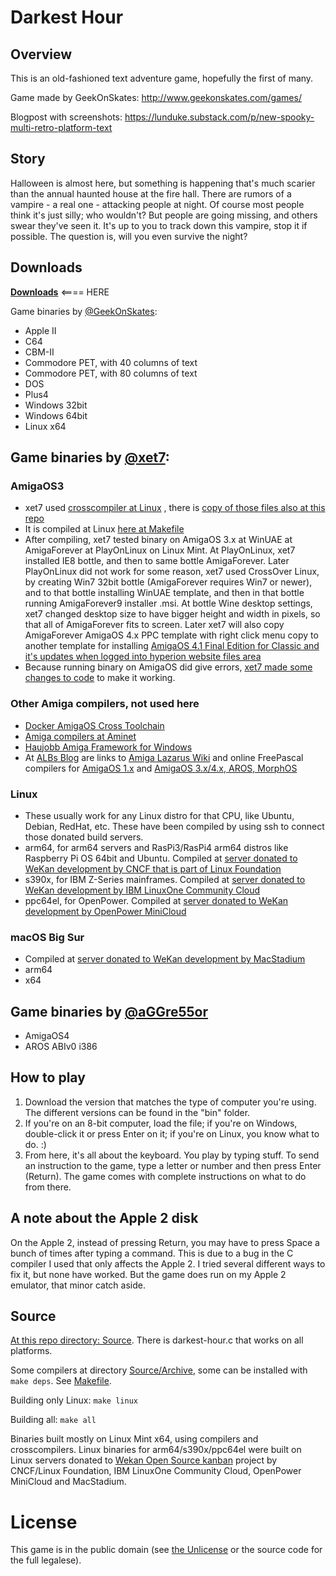 # Darkest Hour

## Overview

This is an old-fashioned text adventure game, hopefully the first of many.

Game made by GeekOnSkates: http://www.geekonskates.com/games/

Blogpost with screenshots: https://lunduke.substack.com/p/new-spooky-multi-retro-platform-text

## Story

Halloween is almost here, but something is happening that's much scarier than the annual haunted house at the fire hall.
 There are rumors of a vampire - a real one - attacking people at night. 
Of course most people think it's just silly; who wouldn't?  But people are going missing, and others swear they've seen it. 
It's up to you to track down this vampire, stop it if possible.  The question is, will you even survive the night?

## Downloads

[**Downloads**](https://github.com/xet7/darkesthour/tree/main/Original)   <==== HERE

Game binaries by [@GeekOnSkates](https://github.com/GeekOnSkates):

- Apple II
- C64
- CBM-II
- Commodore PET, with 40 columns of text
- Commodore PET, with 80 columns of text
- DOS
- Plus4
- Windows 32bit
- Windows 64bit
- Linux x64

## Game binaries by [@xet7](https://github.com/xet7):

### AmigaOS3
  - xet7 used [crosscompiler at Linux](http://fengestad.no/m68k-amigaos-toolchain/) , there is [copy of those files also at this repo](https://github.com/xet7/darkesthour/tree/main/Source/archive)
  - It is compiled at Linux [here at Makefile](https://github.com/xet7/darkesthour/blob/main/Source/Makefile#L53)
  - After compiling, xet7 tested binary on AmigaOS 3.x at WinUAE at AmigaForever at PlayOnLinux on Linux Mint. At PlayOnLinux, xet7 installed IE8 bottle, and then to same bottle AmigaForever. Later PlayOnLinux did not work for some reason, xet7 used CrossOver Linux, by creating Win7 32bit bottle (AmigaForever requires Win7 or newer), and to that bottle installing WinUAE template, and then in that bottle running AmigaForever9 installer .msi. At bottle Wine desktop settings, xet7 changed desktop size to have bigger height and width in pixels, so that all of AmigaForever fits to screen. Later xet7 will also copy AmigaForever AmigaOS 4.x PPC template with right click menu copy to another template for installing [AmigaOS 4.1 Final Edition for Classic and it's updates when logged into hyperion website files area](https://www.hyperion-entertainment.com/index.php/where-to-buy/direct-downloads)
  - Because running binary on AmigaOS did give errors, [xet7 made some changes to code](https://github.com/xet7/darkesthour/commit/91a28c9d798a78b8a4f977d3e1724d581b621520) to make it working.

### Other Amiga compilers, not used here
  - [Docker AmigaOS Cross Toolchain](https://github.com/sebastianbergmann/docker-amigaos-cross-toolchain)
  - [Amiga compilers at Aminet](http://aminet.net/tree?path=dev)
  - [Haujobb Amiga Framework for Windows](https://github.com/leifo/haujobb-amiga)
  - At [ALBs Blog](https://blog.alb42.de) are links to [Amiga Lazarus Wiki](http://fpcamigawiki.alb42.de/index.php?title=Main_Page) and online FreePascal compilers for [AmigaOS 1.x](http://home.alb42.de/fpamiga13) and [AmigaOS 3.x/4.x, AROS, MorphOS](http://home.alb42.de/fpamiga/)

### Linux
  - These usually work for any Linux distro for that CPU, like Ubuntu, Debian, RedHat, etc. These have been compiled by using ssh to connect those donated build servers.
  - arm64, for arm64 servers and RasPi3/RasPi4 arm64 distros like Raspberry Pi OS 64bit and Ubuntu. Compiled at [server donated to WeKan development by CNCF that is part of Linux Foundation](https://blog.wekan.team/2019/06/wekan-on-raspi3-and-arm64-server-now-works-and-whats-next-with-cncf/)
  - s390x, for IBM Z-Series mainframes.  Compiled at [server donated to WeKan development by IBM LinuxOne Community Cloud](https://www.openmainframeproject.org/blog/2020/11/20/wekan-open-source-kanban-on-s390x)
  - ppc64el, for OpenPower. Compiled at [server donated to WeKan development by OpenPower MiniCloud](https://openpower.ic.unicamp.br/minicloud/)

### macOS Big Sur
  - Compiled at [server donated to WeKan development by MacStadium](https://github.com/wekan/wekan/wiki/Mac)
  - arm64
  - x64

## Game binaries by [@aGGre55or](https://github.com/aGGre55or)

- AmigaOS4
- AROS ABIv0 i386

## How to play

1. Download the version that matches the type of computer you're using.  The different versions can be found in the "bin" folder.
2. If you're on an 8-bit computer, load the file; if you're on Windows, double-click it or press Enter on it; if you're on Linux, you know what to do. :)
3. From here, it's all about the keyboard.  You play by typing stuff.  To send an instruction to the game, type a letter or number and then press Enter (Return).  The game comes with complete instructions on what to do from there.

## A note about the Apple 2 disk

On the Apple 2, instead of pressing Return, you may have to press Space a bunch of times after typing a command.  This is due to a bug in the C compiler I used that only affects the Apple 2.  I tried several different ways to fix it, but none have worked.  But the game does run on my Apple 2 emulator, that minor catch aside.

## Source

[At this repo directory: Source](https://github.com/xet7/darkesthour/tree/main/Source). There is darkest-hour.c that works on all platforms.

Some compilers at directory [Source/Archive](https://github.com/xet7/darkesthour/tree/main/Source/archive), some can be installed with
`make deps`. See [Makefile](https://github.com/xet7/darkesthour/blob/main/Source/Makefile).

Building only Linux: `make linux`

Building all: `make all`

Binaries built mostly on Linux Mint x64, using compilers and crosscompilers. Linux binaries for arm64/s390x/ppc64el were built on Linux servers
donated to [Wekan Open Source kanban](https://wekan.github.io) project by CNCF/Linux Foundation, IBM LinuxOne Community Cloud,
OpenPower MiniCloud and MacStadium.

# License

This game is in the public domain (see [the Unlicense](http://www.unlicense.org) or the source code for the full legalese).
